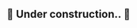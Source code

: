 <!--  TODO Pegar as anotações de estudo de Cloud aws e Azure e colocar na documentação -->

## 🚧 Under construction.. 🚧